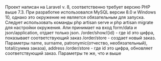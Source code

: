 Проект написан на Laravel v. 8, соответственно требует версию PHP выше 7.3. При разработке использовался MySQL версии 8.0 и Windows 10, однако это окружение не является обязательным для запуска. Следует использовать команды php artisan serve и php artisan migrate для настройки окружения. Апи принимает на вход form/data и json/application, отдает только json.
/order/show/{id} - где id это цифра, показывает соответствующий заказ
/order/store - создает новый заказ. Параметры name, surname, patronymic(отчество, необязательный), total(сумма заказа), address
/order/store - где id это цифра, обновляет соответствующий заказ. Параметры те же, что и выше
